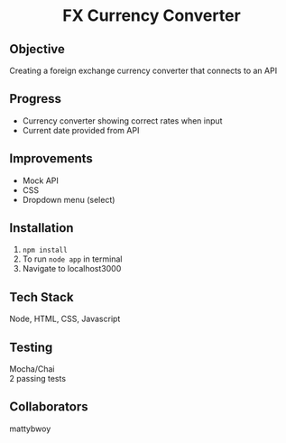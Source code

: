 <h1 align="center">
  FX Currency Converter
</h1>

## Objective
Creating a foreign exchange currency converter that connects to an API

## Progress
 - Currency converter showing correct rates when input
 - Current date provided from API

## Improvements
 - Mock API
 - CSS
 - Dropdown menu (select)


## Installation

1. `npm install`
2. To run `node app` in terminal
3. Navigate to localhost3000

## Tech Stack
Node, HTML, CSS, Javascript

## Testing
Mocha/Chai<br>
2 passing tests

## Collaborators
mattybwoy



